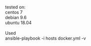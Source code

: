 tested on:<br>
centos 7<br>
debian 9.6<br>
ubuntu 18.04<br>
<br>
Used<br>
ansible-playbook -i hosts docker.yml -v<br>
